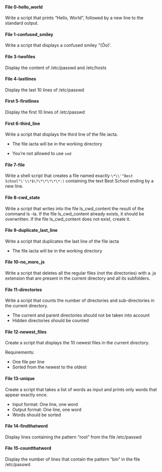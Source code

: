 #### File 0-hello_world
Write a script that prints “Hello, World”, followed by a new line to the standard output.

#### File 1-confused_smiley
Write a script that displays a confused smiley "(Ôo)'.

#### File 3-twofiles
Display the content of /etc/passwd and /etc/hosts

#### File 4-lastlines
Display the last 10 lines of /etc/passwd

#### First 5-firstlines
Display the first 10 lines of /etc/passwd

#### First 6-third_line
Write a script that displays the third line of the file iacta.

- The file iacta will be in the working directory

- You’re not allowed to use `sed`

#### File 7-file
Write a shell script that creates a file named exactly `\*\\'"Best School"\'\\*$\?\*\*\*\*\*:)` containing the text Best School ending by a new line.

#### File 8-cwd_state
Write a script that writes into the file ls_cwd_content the result of the command ls -la. If the file ls_cwd_content already exists, it should be overwritten. If the file ls_cwd_content does not exist, create it.

#### File 9-duplicate_last_line
Write a script that duplicates the last line of the file iacta

- The file iacta will be in the working directory

#### File 10-no_more_js
Write a script that deletes all the regular files (not the directories) with a .js extension that are present in the current directory and all its subfolders.

#### File 11-directories
Write a script that counts the number of directories and sub-directories in the current directory.

- The current and parent directories should not be taken into account
- Hidden directories should be counted

#### File 12-newest_files
Create a script that displays the 10 newest files in the current directory.

Requirements:

- One file per line
- Sorted from the newest to the oldest

#### File 13-unique
Create a script that takes a list of words as input and prints only words that appear exactly once.

- Input format: One line, one word
- Output format: One line, one word
- Words should be sorted

#### File 14-findthatword
Display lines containing the pattern “root” from the file /etc/passwd

#### File 15-countthatword
Display the number of lines that contain the pattern “bin” in the file /etc/passwd
